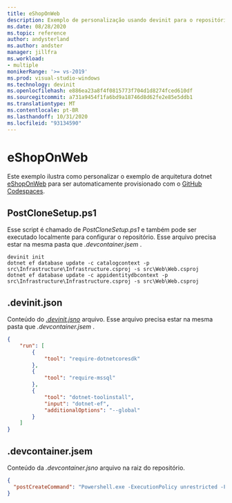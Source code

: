 ```yaml
---
title: eShopOnWeb
description: Exemplo de personalização usando devinit para o repositório dotnet-arquitetura/eShopOnWeb.
ms.date: 08/28/2020
ms.topic: reference
author: andysterland
ms.author: andster
manager: jillfra
ms.workload:
- multiple
monikerRange: '>= vs-2019'
ms.prod: visual-studio-windows
ms.technology: devinit
ms.openlocfilehash: e886ea23a8f4f0815773f704d1d8274fced610df
ms.sourcegitcommit: a731a9454f1fa6bd9a18746d8d62fe2e85e5ddb1
ms.translationtype: MT
ms.contentlocale: pt-BR
ms.lasthandoff: 10/31/2020
ms.locfileid: "93134590"
---
```

# <a name="eshoponweb"></a>eShopOnWeb

Este exemplo ilustra como personalizar o exemplo de arquitetura dotnet [eShopOnWeb](https://github.com/dotnet-architecture/eShopOnWeb) para ser automaticamente provisionado com o [GitHub Codespaces](https://github.com/features/codespaces).

## <a name="postclonesetupps1"></a>PostCloneSetup.ps1

Esse script é chamado de _PostCloneSetup.ps1_ e também pode ser executado localmente para configurar o repositório. Esse arquivo precisa estar na mesma pasta que _.devcontainer.jsem_ .

```console
devinit init
dotnet ef database update -c catalogcontext -p src\Infrastructure\Infrastructure.csproj -s src\Web\Web.csproj
dotnet ef database update -c appidentitydbcontext -p src\Infrastructure\Infrastructure.csproj -s src\Web\Web.csproj
```

## <a name="devinitjson"></a>.devinit.json

Conteúdo do [_.devinit.jsno_](devinit-json.md) arquivo. Esse arquivo precisa estar na mesma pasta que _.devcontainer.jsem_ .

```json
{
    "run": [
        {
            "tool": "require-dotnetcoresdk"
        },
        {
            "tool": "require-mssql"
        },
        {
            "tool": "dotnet-toolinstall",
            "input": "dotnet-ef",
            "additionalOptions": "--global"
        }
    ]
}
```

## <a name="devcontainerjson"></a>.devcontainer.jsem

Conteúdo da _.devcontainer.jsno_ arquivo na raiz do repositório.

```json
{
  "postCreateCommand": "Powershell.exe -ExecutionPolicy unrestricted -File .\\PostCloneSetup.ps1"
}
```
